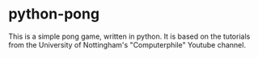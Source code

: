 # python-pong
This is a simple pong game, written in python.  It is based on the tutorials from the University of Nottingham's "Computerphile" Youtube channel.

